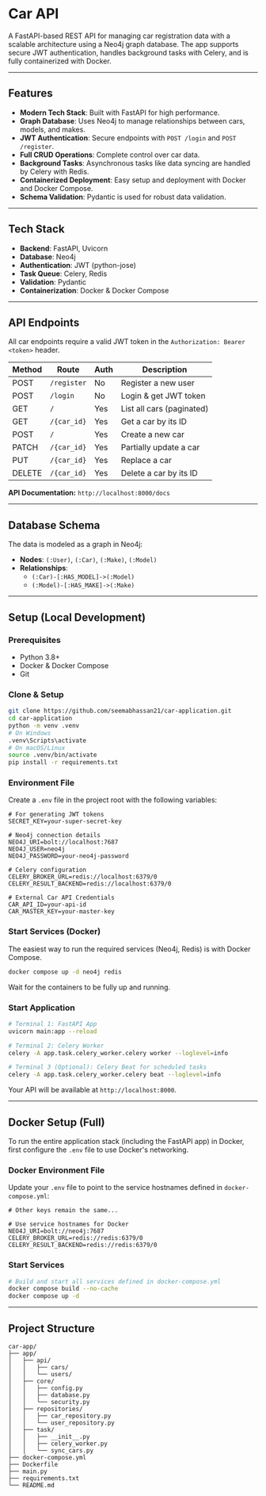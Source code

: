 # Car API

A FastAPI-based REST API for managing car registration data with a scalable architecture using a Neo4j graph database. The app supports secure JWT authentication, handles background tasks with Celery, and is fully containerized with Docker.

---

## Features

- **Modern Tech Stack**: Built with FastAPI for high performance.
- **Graph Database**: Uses Neo4j to manage  relationships between cars, models, and makes.
- **JWT Authentication**: Secure endpoints with `POST /login` and `POST /register`.
- **Full CRUD Operations**: Complete control over car data.
- **Background Tasks**: Asynchronous tasks like data syncing are handled by Celery with Redis.
- **Containerized Deployment**: Easy setup and deployment with Docker and Docker Compose.
- **Schema Validation**: Pydantic is used for robust data validation.

---

## Tech Stack

- **Backend**: FastAPI, Uvicorn
- **Database**: Neo4j
- **Authentication**: JWT (python-jose)
- **Task Queue**: Celery, Redis
- **Validation**: Pydantic
- **Containerization**: Docker & Docker Compose

---

## API Endpoints

All car endpoints require a valid JWT token in the `Authorization: Bearer <token>` header.

| Method | Route                  | Auth | Description                |
|--------|------------------------|------|----------------------------|
| POST   | `/register`            | No   | Register a new user        |
| POST   | `/login`               | No   | Login & get JWT token      |
| GET    | `/`                    | Yes  | List all cars (paginated)  |
| GET    | `/{car_id}`            | Yes  | Get a car by its ID        |
| POST   | `/`                    | Yes  | Create a new car           |
| PATCH  | `/{car_id}`            | Yes  | Partially update a car     |
| PUT    | `/{car_id}`            | Yes  | Replace a car              |
| DELETE | `/{car_id}`            | Yes  | Delete a car by its ID     |

**API Documentation:** `http://localhost:8000/docs`

---

## Database Schema

The data is modeled as a graph in Neo4j:

- **Nodes**: `(:User)`, `(:Car)`, `(:Make)`, `(:Model)`
- **Relationships**:
  - `(:Car)-[:HAS_MODEL]->(:Model)`
  - `(:Model)-[:HAS_MAKE]->(:Make)`

---

## Setup (Local Development)

### Prerequisites
- Python 3.8+
- Docker & Docker Compose
- Git

### Clone & Setup
```bash
git clone https://github.com/seemabhassan21/car-application.git
cd car-application
python -m venv .venv
# On Windows
.venv\Scripts\activate
# On macOS/Linux
source .venv/bin/activate
pip install -r requirements.txt
```

### Environment File

Create a `.env` file in the project root with the following variables:

```env
# For generating JWT tokens
SECRET_KEY=your-super-secret-key

# Neo4j connection details
NEO4J_URI=bolt://localhost:7687
NEO4J_USER=neo4j
NEO4J_PASSWORD=your-neo4j-password

# Celery configuration
CELERY_BROKER_URL=redis://localhost:6379/0
CELERY_RESULT_BACKEND=redis://localhost:6379/0

# External Car API Credentials
CAR_API_ID=your-api-id
CAR_MASTER_KEY=your-master-key
```

### Start Services (Docker)

The easiest way to run the required services (Neo4j, Redis) is with Docker Compose.

```bash
docker compose up -d neo4j redis
```
Wait for the containers to be fully up and running.

### Start Application

```bash
# Terminal 1: FastAPI App
uvicorn main:app --reload

# Terminal 2: Celery Worker
celery -A app.task.celery_worker.celery worker --loglevel=info

# Terminal 3 (Optional): Celery Beat for scheduled tasks
celery -A app.task.celery_worker.celery beat --loglevel=info
```
Your API will be available at `http://localhost:8000`.

---

## Docker Setup (Full)

To run the entire application stack (including the FastAPI app) in Docker, first configure the `.env` file to use Docker's networking.

### Docker Environment File

Update your `.env` file to point to the service hostnames defined in `docker-compose.yml`:

```env
# Other keys remain the same...

# Use service hostnames for Docker
NEO4J_URI=bolt://neo4j:7687
CELERY_BROKER_URL=redis://redis:6379/0
CELERY_RESULT_BACKEND=redis://redis:6379/0
```

### Start Services

```bash
# Build and start all services defined in docker-compose.yml
docker compose build --no-cache
docker compose up -d
```

---

## Project Structure

```
car-app/
├── app/
│   ├── api/
│   │   ├── cars/
│   │   └── users/
│   ├── core/
│   │   ├── config.py
│   │   ├── database.py
│   │   └── security.py
│   ├── repositories/
│   │   ├── car_repository.py
│   │   └── user_repository.py
│   ├── task/
│   │   ├── __init__.py
│   │   ├── celery_worker.py
│   │   └── sync_cars.py
├── docker-compose.yml
├── Dockerfile
├── main.py
├── requirements.txt
└── README.md
```